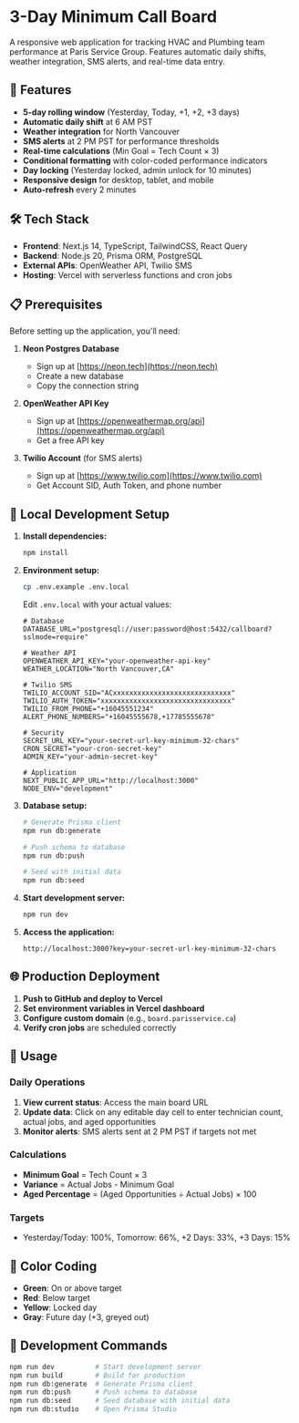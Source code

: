 # 3-Day Minimum Call Board

A responsive web application for tracking HVAC and Plumbing team performance at Paris Service Group. Features automatic daily shifts, weather integration, SMS alerts, and real-time data entry.

## 🚀 Features

- **5-day rolling window** (Yesterday, Today, +1, +2, +3 days)
- **Automatic daily shift** at 6 AM PST
- **Weather integration** for North Vancouver
- **SMS alerts** at 2 PM PST for performance thresholds
- **Real-time calculations** (Min Goal = Tech Count × 3)
- **Conditional formatting** with color-coded performance indicators
- **Day locking** (Yesterday locked, admin unlock for 10 minutes)
- **Responsive design** for desktop, tablet, and mobile
- **Auto-refresh** every 2 minutes

## 🛠 Tech Stack

- **Frontend**: Next.js 14, TypeScript, TailwindCSS, React Query
- **Backend**: Node.js 20, Prisma ORM, PostgreSQL
- **External APIs**: OpenWeather API, Twilio SMS
- **Hosting**: Vercel with serverless functions and cron jobs

## 📋 Prerequisites

Before setting up the application, you'll need:

1. **Neon Postgres Database**
   - Sign up at [https://neon.tech](https://neon.tech)
   - Create a new database
   - Copy the connection string

2. **OpenWeather API Key**
   - Sign up at [https://openweathermap.org/api](https://openweathermap.org/api)
   - Get a free API key

3. **Twilio Account** (for SMS alerts)
   - Sign up at [https://www.twilio.com](https://www.twilio.com)
   - Get Account SID, Auth Token, and phone number

## 🔧 Local Development Setup

1. **Install dependencies:**
   ```bash
   npm install
   ```

2. **Environment setup:**
   ```bash
   cp .env.example .env.local
   ```
   
   Edit `.env.local` with your actual values:
   ```env
   # Database
   DATABASE_URL="postgresql://user:password@host:5432/callboard?sslmode=require"
   
   # Weather API
   OPENWEATHER_API_KEY="your-openweather-api-key"
   WEATHER_LOCATION="North Vancouver,CA"
   
   # Twilio SMS
   TWILIO_ACCOUNT_SID="ACxxxxxxxxxxxxxxxxxxxxxxxxxxxxx"
   TWILIO_AUTH_TOKEN="xxxxxxxxxxxxxxxxxxxxxxxxxxxxxxxx"
   TWILIO_FROM_PHONE="+16045551234"
   ALERT_PHONE_NUMBERS="+16045555678,+17785555678"
   
   # Security
   SECRET_URL_KEY="your-secret-url-key-minimum-32-chars"
   CRON_SECRET="your-cron-secret-key"
   ADMIN_KEY="your-admin-secret-key"
   
   # Application
   NEXT_PUBLIC_APP_URL="http://localhost:3000"
   NODE_ENV="development"
   ```

3. **Database setup:**
   ```bash
   # Generate Prisma client
   npm run db:generate
   
   # Push schema to database
   npm run db:push
   
   # Seed with initial data
   npm run db:seed
   ```

4. **Start development server:**
   ```bash
   npm run dev
   ```

5. **Access the application:**
   ```
   http://localhost:3000?key=your-secret-url-key-minimum-32-chars
   ```

## 🌐 Production Deployment

1. **Push to GitHub and deploy to Vercel**
2. **Set environment variables in Vercel dashboard**
3. **Configure custom domain** (e.g., `board.parisservice.ca`)
4. **Verify cron jobs** are scheduled correctly

## 📱 Usage

### Daily Operations
1. **View current status**: Access the main board URL
2. **Update data**: Click on any editable day cell to enter technician count, actual jobs, and aged opportunities
3. **Monitor alerts**: SMS alerts sent at 2 PM PST if targets not met

### Calculations
- **Minimum Goal** = Tech Count × 3
- **Variance** = Actual Jobs - Minimum Goal
- **Aged Percentage** = (Aged Opportunities ÷ Actual Jobs) × 100

### Targets
- Yesterday/Today: 100%, Tomorrow: 66%, +2 Days: 33%, +3 Days: 15%

## 🎨 Color Coding
- **Green**: On or above target
- **Red**: Below target
- **Yellow**: Locked day
- **Gray**: Future day (+3, greyed out)

## 📝 Development Commands

```bash
npm run dev          # Start development server
npm run build        # Build for production
npm run db:generate  # Generate Prisma client
npm run db:push      # Push schema to database
npm run db:seed      # Seed database with initial data
npm run db:studio    # Open Prisma Studio
```
